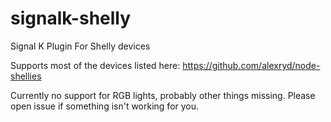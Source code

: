 # signalk-shelly
Signal K Plugin For Shelly devices

Supports most of the devices listed here: https://github.com/alexryd/node-shellies

Currently no support for RGB lights, probably other things missing. Please open issue if something isn't working for you. 
